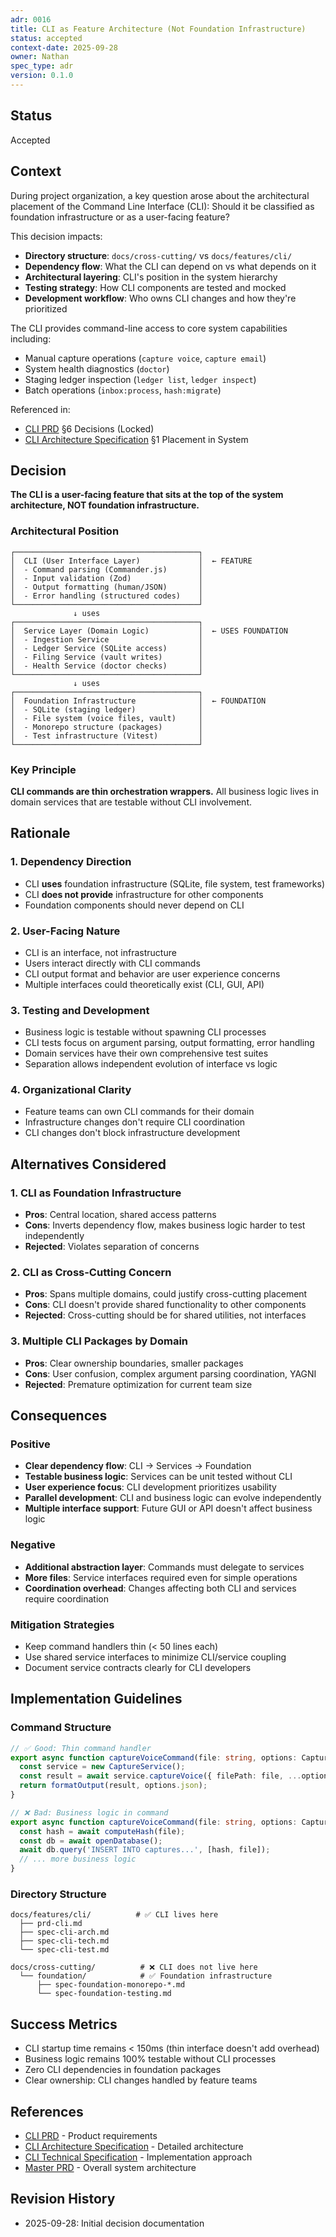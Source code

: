 ```yaml
---
adr: 0016
title: CLI as Feature Architecture (Not Foundation Infrastructure)
status: accepted
context-date: 2025-09-28
owner: Nathan
spec_type: adr
version: 0.1.0
---
```


## Status

Accepted

## Context

During project organization, a key question arose about the architectural placement of the Command Line Interface (CLI): Should it be classified as foundation infrastructure or as a user-facing feature?

This decision impacts:
- **Directory structure**: `docs/cross-cutting/` vs `docs/features/cli/`
- **Dependency flow**: What the CLI can depend on vs what depends on it
- **Architectural layering**: CLI's position in the system hierarchy
- **Testing strategy**: How CLI components are tested and mocked
- **Development workflow**: Who owns CLI changes and how they're prioritized

The CLI provides command-line access to core system capabilities including:
- Manual capture operations (`capture voice`, `capture email`)
- System health diagnostics (`doctor`)
- Staging ledger inspection (`ledger list`, `ledger inspect`)
- Batch operations (`inbox:process`, `hash:migrate`)

Referenced in:
- [CLI PRD](../features/cli/prd-cli.md) §6 Decisions (Locked)
- [CLI Architecture Specification](../features/cli/spec-cli-arch.md) §1 Placement in System

## Decision

**The CLI is a user-facing feature that sits at the top of the system architecture, NOT foundation infrastructure.**

### Architectural Position

```
┌─────────────────────────────────────────┐
│  CLI (User Interface Layer)             │  ← FEATURE
│  - Command parsing (Commander.js)       │
│  - Input validation (Zod)               │
│  - Output formatting (human/JSON)       │
│  - Error handling (structured codes)    │
└─────────────────────────────────────────┘
              ↓ uses
┌─────────────────────────────────────────┐
│  Service Layer (Domain Logic)           │  ← USES FOUNDATION
│  - Ingestion Service                    │
│  - Ledger Service (SQLite access)       │
│  - Filing Service (vault writes)        │
│  - Health Service (doctor checks)       │
└─────────────────────────────────────────┘
              ↓ uses
┌─────────────────────────────────────────┐
│  Foundation Infrastructure              │  ← FOUNDATION
│  - SQLite (staging ledger)              │
│  - File system (voice files, vault)     │
│  - Monorepo structure (packages)        │
│  - Test infrastructure (Vitest)         │
└─────────────────────────────────────────┘
```

### Key Principle
**CLI commands are thin orchestration wrappers.** All business logic lives in domain services that are testable without CLI involvement.

## Rationale

### 1. Dependency Direction
- CLI **uses** foundation infrastructure (SQLite, file system, test frameworks)
- CLI **does not provide** infrastructure for other components
- Foundation components should never depend on CLI

### 2. User-Facing Nature
- CLI is an interface, not infrastructure
- Users interact directly with CLI commands
- CLI output format and behavior are user experience concerns
- Multiple interfaces could theoretically exist (CLI, GUI, API)

### 3. Testing and Development
- Business logic is testable without spawning CLI processes
- CLI tests focus on argument parsing, output formatting, error handling
- Domain services have their own comprehensive test suites
- Separation allows independent evolution of interface vs logic

### 4. Organizational Clarity
- Feature teams can own CLI commands for their domain
- Infrastructure changes don't require CLI coordination
- CLI changes don't block infrastructure development

## Alternatives Considered

### 1. CLI as Foundation Infrastructure
- **Pros**: Central location, shared access patterns
- **Cons**: Inverts dependency flow, makes business logic harder to test independently
- **Rejected**: Violates separation of concerns

### 2. CLI as Cross-Cutting Concern
- **Pros**: Spans multiple domains, could justify cross-cutting placement
- **Cons**: CLI doesn't provide shared functionality to other components
- **Rejected**: Cross-cutting should be for shared utilities, not interfaces

### 3. Multiple CLI Packages by Domain
- **Pros**: Clear ownership boundaries, smaller packages
- **Cons**: User confusion, complex argument parsing coordination, YAGNI
- **Rejected**: Premature optimization for current team size

## Consequences

### Positive
- **Clear dependency flow**: CLI → Services → Foundation
- **Testable business logic**: Services can be unit tested without CLI
- **User experience focus**: CLI development prioritizes usability
- **Parallel development**: CLI and business logic can evolve independently
- **Multiple interface support**: Future GUI or API doesn't affect business logic

### Negative
- **Additional abstraction layer**: Commands must delegate to services
- **More files**: Service interfaces required even for simple operations
- **Coordination overhead**: Changes affecting both CLI and services require coordination

### Mitigation Strategies
- Keep command handlers thin (< 50 lines each)
- Use shared service interfaces to minimize CLI/service coupling
- Document service contracts clearly for CLI developers

## Implementation Guidelines

### Command Structure
```typescript
// ✅ Good: Thin command handler
export async function captureVoiceCommand(file: string, options: CaptureOptions) {
  const service = new CaptureService();
  const result = await service.captureVoice({ filePath: file, ...options });
  return formatOutput(result, options.json);
}

// ❌ Bad: Business logic in command
export async function captureVoiceCommand(file: string, options: CaptureOptions) {
  const hash = await computeHash(file);
  const db = await openDatabase();
  await db.query('INSERT INTO captures...', [hash, file]);
  // ... more business logic
}
```

### Directory Structure
```
docs/features/cli/          # ✅ CLI lives here
  ├── prd-cli.md
  ├── spec-cli-arch.md
  ├── spec-cli-tech.md
  └── spec-cli-test.md

docs/cross-cutting/          # ❌ CLI does not live here
  └── foundation/            # ✅ Foundation infrastructure
      ├── spec-foundation-monorepo-*.md
      └── spec-foundation-testing.md
```

## Success Metrics

- CLI startup time remains < 150ms (thin interface doesn't add overhead)
- Business logic remains 100% testable without CLI processes
- Zero CLI dependencies in foundation packages
- Clear ownership: CLI changes handled by feature teams

## References

- [CLI PRD](../features/cli/prd-cli.md) - Product requirements
- [CLI Architecture Specification](../features/cli/spec-cli-arch.md) - Detailed architecture
- [CLI Technical Specification](../features/cli/spec-cli-tech.md) - Implementation approach
- [Master PRD](../master/prd-master.md) - Overall system architecture

## Revision History

- 2025-09-28: Initial decision documentation
